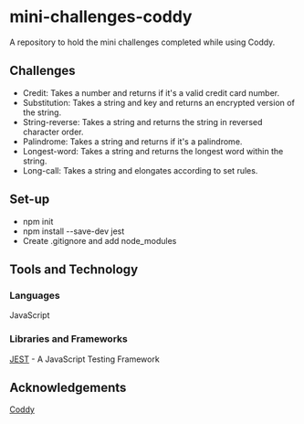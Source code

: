 # mini-challenges-coddy

A repository to hold the mini challenges completed while using Coddy.

## Challenges

- Credit: Takes a number and returns if it's a valid credit card number.
- Substitution: Takes a string and key and returns an encrypted version of the string.
- String-reverse: Takes a string and returns the string in reversed character order.
- Palindrome: Takes a string and returns if it's a palindrome.
- Longest-word: Takes a string and returns the longest word within the string.
- Long-call: Takes a string and elongates according to set rules.

## Set-up

- npm init
- npm install --save-dev jest
- Create .gitignore and add node_modules

## Tools and Technology

### Languages

JavaScript

### Libraries and Frameworks

[JEST](https://jestjs.io/) - A JavaScript Testing Framework

## Acknowledgements

[Coddy](https://coddy.tech/)
